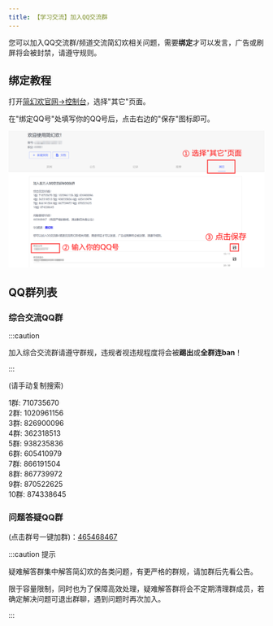 ```yaml
---
title: 【学习交流】加入QQ交流群
---
```


您可以加入QQ交流群/频道交流简幻欢相关问题，需要**绑定**才可以发言，广告或刷屏将会被封禁，请遵守规则。

## 绑定教程

打开[简幻欢官网→控制台](https://simpfun.cn/console)，选择"其它"页面。

在"绑定QQ号"处填写你的QQ号后，点击右边的"保存"图标即可。

![1](../static/img/pages/101-joinqqpd/joinqqgroup.png)

## QQ群列表

### 综合交流QQ群

:::caution

加入综合交流群请遵守群规，违规者视违规程度将会被**踢出**或**全群连ban**！

:::

(请手动复制搜索)

1群: 710735670  
2群: 1020961156  
3群: 826900096  
4群: 362318513  
5群: 938235836  
6群: 605410979  
7群: 866191504  
8群: 867739972  
9群: 870522625  
10群: 874338645  

### 问题答疑QQ群

(点击群号一键加群)：[465468467](http://qm.qq.com/cgi-bin/qm/qr?_wv=1027&k=1BNJ71ai_AgmGjByqjnPsF_7RHaWUo05&authKey=xoh%2FlFnwilTLHFLtYWvI16yjlSPJb2XOMB4X1AI67tTiRGwxGa8DruP4sIK%2FcsPB&noverify=0&group_code=465468467)

:::caution 提示

疑难解答群集中解答简幻欢的各类问题，有更严格的群规，请加群后先看公告。

限于容量限制，同时也为了保障高效处理，疑难解答群将会不定期清理群成员，若确定解决问题可退出群聊，遇到问题时再次加入。

:::
